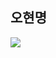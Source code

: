 <h2><b>오현명</b></h2>
<picture>
      <source
        srcset="
          https://github-readme-stats.vercel.app/api?username=Oh-linalan&show_icons=true&theme=dracula&count_private=true
        "
        media="(prefers-color-scheme: dark)"
      />
      <img
        src="https://github-readme-stats.vercel.app/api?username=Oh-linalan&show_icons=true&theme=dracula&count_private=true"
      />
</picture>
<picture>
      <source
              sourceset="[![Top Langs](https://github-readme-stats.vercel.app/api/top-langs/?username=Oh-linalan&langs_count=8)](https://github.com/anuraghazra/github-readme-stats)"
              />
</picture>
